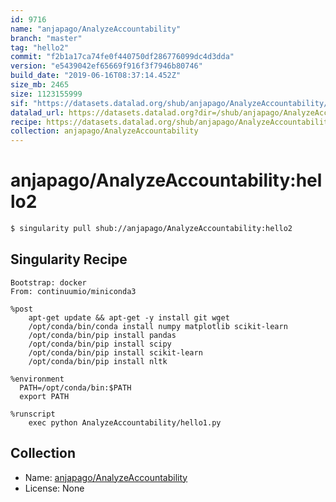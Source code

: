 ```yaml
---
id: 9716
name: "anjapago/AnalyzeAccountability"
branch: "master"
tag: "hello2"
commit: "f2b1a17ca74fe0f440750df286776099dc4d3dda"
version: "e5439042ef65669f916f3f7946b80746"
build_date: "2019-06-16T08:37:14.452Z"
size_mb: 2465
size: 1123155999
sif: "https://datasets.datalad.org/shub/anjapago/AnalyzeAccountability/hello2/2019-06-16-f2b1a17c-e5439042/e5439042ef65669f916f3f7946b80746.simg"
datalad_url: https://datasets.datalad.org?dir=/shub/anjapago/AnalyzeAccountability/hello2/2019-06-16-f2b1a17c-e5439042/
recipe: https://datasets.datalad.org/shub/anjapago/AnalyzeAccountability/hello2/2019-06-16-f2b1a17c-e5439042/Singularity
collection: anjapago/AnalyzeAccountability
---
```


# anjapago/AnalyzeAccountability:hello2

```bash
$ singularity pull shub://anjapago/AnalyzeAccountability:hello2
```

## Singularity Recipe

```singularity
Bootstrap: docker
From: continuumio/miniconda3

%post
    apt-get update && apt-get -y install git wget
    /opt/conda/bin/conda install numpy matplotlib scikit-learn
    /opt/conda/bin/pip install pandas
    /opt/conda/bin/pip install scipy
    /opt/conda/bin/pip install scikit-learn
    /opt/conda/bin/pip install nltk

%environment
  PATH=/opt/conda/bin:$PATH
  export PATH

%runscript
    exec python AnalyzeAccountability/hello1.py
```

## Collection

 - Name: [anjapago/AnalyzeAccountability](https://github.com/anjapago/AnalyzeAccountability)
 - License: None

